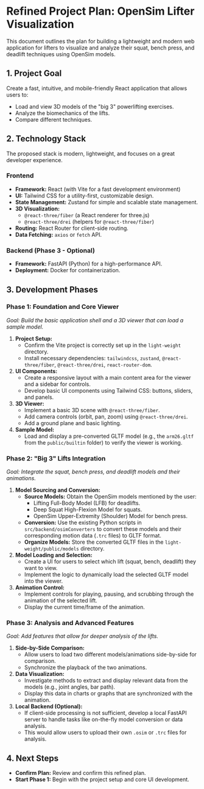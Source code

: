 # Refined Project Plan: OpenSim Lifter Visualization

This document outlines the plan for building a lightweight and modern web application for lifters to visualize and analyze their squat, bench press, and deadlift techniques using OpenSim models.

## 1. Project Goal

Create a fast, intuitive, and mobile-friendly React application that allows users to:
*   Load and view 3D models of the "big 3" powerlifting exercises.
*   Analyze the biomechanics of the lifts.
*   Compare different techniques.

## 2. Technology Stack

The proposed stack is modern, lightweight, and focuses on a great developer experience.

### Frontend

*   **Framework:** React (with Vite for a fast development environment)
*   **UI:** Tailwind CSS for a utility-first, customizable design.
*   **State Management:** Zustand for simple and scalable state management.
*   **3D Visualization:**
    *   `@react-three/fiber` (a React renderer for three.js)
    *   `@react-three/drei` (helpers for `@react-three/fiber`)
*   **Routing:** React Router for client-side routing.
*   **Data Fetching:** `axios` or `fetch` API.

### Backend (Phase 3 - Optional)

*   **Framework:** FastAPI (Python) for a high-performance API.
*   **Deployment:** Docker for containerization.

## 3. Development Phases

### Phase 1: Foundation and Core Viewer

*Goal: Build the basic application shell and a 3D viewer that can load a sample model.*

1.  **Project Setup:**
    *   Confirm the Vite project is correctly set up in the `light-weight` directory.
    *   Install necessary dependencies: `tailwindcss`, `zustand`, `@react-three/fiber`, `@react-three/drei`, `react-router-dom`.
2.  **UI Components:**
    *   Create a responsive layout with a main content area for the viewer and a sidebar for controls.
    *   Develop basic UI components using Tailwind CSS: buttons, sliders, and panels.
3.  **3D Viewer:**
    *   Implement a basic 3D scene with `@react-three/fiber`.
    *   Add camera controls (orbit, pan, zoom) using `@react-three/drei`.
    *   Add a ground plane and basic lighting.
4.  **Sample Model:**
    *   Load and display a pre-converted GLTF model (e.g., the `arm26.gltf` from the `public/builtin` folder) to verify the viewer is working.

### Phase 2: "Big 3" Lifts Integration

*Goal: Integrate the squat, bench press, and deadlift models and their animations.*

1.  **Model Sourcing and Conversion:**
    *   **Source Models:** Obtain the OpenSim models mentioned by the user:
        *   Lifting Full-Body Model (LFB) for deadlifts.
        *   Deep Squat High-Flexion Model for squats.
        *   OpenSim Upper-Extremity (Shoulder) Model for bench press.
    *   **Conversion:** Use the existing Python scripts in `src/backend/osimConverters` to convert these models and their corresponding motion data (`.trc` files) to GLTF format.
    *   **Organize Models:** Store the converted GLTF files in the `light-weight/public/models` directory.
2.  **Model Loading and Selection:**
    *   Create a UI for users to select which lift (squat, bench, deadlift) they want to view.
    *   Implement the logic to dynamically load the selected GLTF model into the viewer.
3.  **Animation Control:**
    *   Implement controls for playing, pausing, and scrubbing through the animation of the selected lift.
    *   Display the current time/frame of the animation.

### Phase 3: Analysis and Advanced Features

*Goal: Add features that allow for deeper analysis of the lifts.*

1.  **Side-by-Side Comparison:**
    *   Allow users to load two different models/animations side-by-side for comparison.
    *   Synchronize the playback of the two animations.
2.  **Data Visualization:**
    *   Investigate methods to extract and display relevant data from the models (e.g., joint angles, bar path).
    *   Display this data in charts or graphs that are synchronized with the animation.
3.  **Local Backend (Optional):**
    *   If client-side processing is not sufficient, develop a local FastAPI server to handle tasks like on-the-fly model conversion or data analysis.
    *   This would allow users to upload their own `.osim` or `.trc` files for analysis.

## 4. Next Steps

*   **Confirm Plan:** Review and confirm this refined plan.
*   **Start Phase 1:** Begin with the project setup and core UI development.